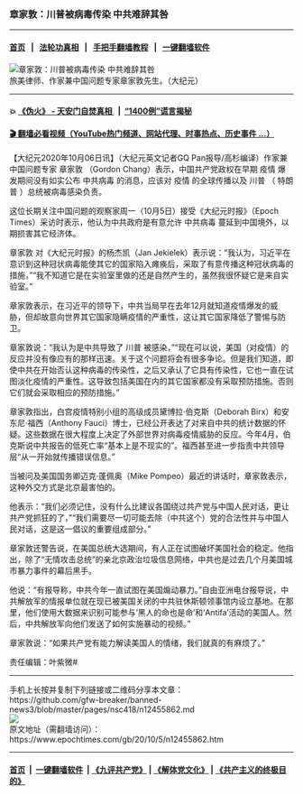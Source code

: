 ### 章家敦：川普被病毒传染 中共难辞其咎
------------------------

#### [首页](https://github.com/gfw-breaker/banned-news3/blob/master/README.md) &nbsp;&nbsp;|&nbsp;&nbsp; [法轮功真相](https://github.com/begood0513/basic/blob/master/README.md)  &nbsp;&nbsp;|&nbsp;&nbsp; [手把手翻墙教程](https://github.com/gfw-breaker/guides/wiki)  &nbsp;&nbsp;|&nbsp;&nbsp; [一键翻墙软件](https://github.com/gfw-breaker/nogfw/blob/master/README.md)  



<div><img alt="章家敦：川普被病毒传染 中共难辞其咎" class="attachment-djy_600_400 size-djy_600_400 wp-post-image" src="https://i.epochtimes.com/assets/uploads/2004/09/4091415071017.jpg"/>
<div class="caption">
 旅美律师、作家兼中国问题专家章家敦先生。（大纪元）
</div></div><hr/>

#### 💥 [《伪火》 - 天安门自焚真相 ](http://158.247.195.190:10000/videos/blog/weihuo.html)&nbsp; |&nbsp; [“1400例”谎言揭秘  ](http://158.247.195.190:10000/videos/blog/jiexi1400.html)

#### [ 🎬  翻墙必看视频（YouTube热门频道、网站代理、时事热点、历史事件 ...）](https://github.com/gfw-breaker/links/blob/master/banned.md)

<div><p>
 【大纪元2020年10月06日讯】（大纪元英文记者GQ Pan报导/高杉编译）作家兼中国问题专家
 <ok href="https://www.epochtimes.com/gb/tag/%E7%AB%A0%E5%AE%B6%E6%95%A6.html">
  章家敦
 </ok>
 （Gordon Chang）表示，中国共产党政权在早期
 <ok href="https://www.epochtimes.com/gb/tag/%E7%96%AB%E6%83%85.html">
  疫情
 </ok>
 爆发期间没有如实公布
 <ok href="https://www.epochtimes.com/gb/tag/%E4%B8%AD%E5%85%B1%E7%97%85%E6%AF%92.html">
  中共病毒
 </ok>
 的消息，应该对
 <ok href="https://www.epochtimes.com/gb/tag/%E7%96%AB%E6%83%85.html">
  疫情
 </ok>
 的全球传播以及
 <ok href="https://www.epochtimes.com/gb/tag/%E5%B7%9D%E6%99%AE.html">
  川普
 </ok>
 （
 <ok href="https://www.epochtimes.com/gb/tag/%E7%89%B9%E6%9C%97%E6%99%AE.html">
  特朗普
 </ok>
 ）总统被病毒感染负责。
</p>
<p>
 这位长期关注中国问题的观察家周一（10月5日）接受《大纪元时报》（Epoch Times）采访时表示，他认为中共政府是有意允许
 <ok href="https://www.epochtimes.com/gb/tag/%E4%B8%AD%E5%85%B1%E7%97%85%E6%AF%92.html">
  中共病毒
 </ok>
 蔓延到中国境外，以期损害其它经济体。
</p>
<p>
 <ok href="https://www.epochtimes.com/gb/tag/%E7%AB%A0%E5%AE%B6%E6%95%A6.html">
  章家敦
 </ok>
 对《大纪元时报》的杨杰凯（Jan Jekielek）表示说：“我认为，习近平在意识到这种冠状病毒能使其它的国家陷入瘫痪后，采取了有意传播这种冠状病毒的措施，”“我不知道它是在实验室里做的还是自然产生的，虽然我很怀疑它是来自实验室。”
</p>
<p>
 章家敦表示，在习近平的领导下，中共当局早在去年12月就知道疫情爆发的威胁，但却故意向世界其它国家隐瞒疫情的严重性，这让其它国家降低了警惕与防卫。
</p>
<p>
 章家敦说：“我认为是中共导致了
 <ok href="https://www.epochtimes.com/gb/tag/%E5%B7%9D%E6%99%AE.html">
  川普
 </ok>
 被感染，”“现在可以说，美国（对疫情）的反应并没有像应有的那样迅速。关于这个问题将会有很多争论。但是我们知道，即使中共在开始否认这种病毒的传染性，之后又承认了它具有传染性，它也一直在试图淡化疫情的严重性。这导致包括美国在内的其它国家都没有采取预防措施。否则它们就会采取相应的预防措施。”
</p>
<p>
 章家敦指出，白宫疫情特别小组的高级成员黛博拉‧伯克斯（Deborah Birx）和安东尼‧福西（Anthony Fauci）博士，已经公开表达了对来自中共的统计数据的怀疑。这些数据在很大程度上决定了外部世界对病毒疫情威胁的反应。今年4月，伯克斯说中共报告的低死亡率“基本上是不现实的”。福西甚至进一步指责中共领导层“从一开始就传播错误信息。”
</p>
<p>
 当被问及美国国务卿迈克‧蓬佩奥（Mike Pompeo）最近的讲话时，章家敦表示，这种外交方式是北京最害怕的。
</p>
<p>
 他表示：“我们必须记住，没有什么比建议各国绕过共产党与中国人民对话，更让共产党抓狂的了，”“我们需要尽一切可能去除（中共这个）党的合法性并与中国人民对话，这是这一倡议的重要组成部分。”
</p>
<p>
 章家敦还警告说，在美国总统大选期间，有人正在试图破坏美国社会的稳定。他指出，除了“无情攻击总统”的亲北京政治垃圾信息网络，中共也是过去几个月美国城市暴力事件的幕后黑手。
</p>
<p>
 他说：“有报导称，中共今年一直试图在美国煽动暴力。”自由亚洲电台报导说，中共解放军的情报单位就在现已被美国关闭的中共驻休斯顿领事馆内设立基地。在那里，他们使用大数据来识别可能参与‘黑人的命也是命’和‘Antifa’活动的美国人。然后，中共解放军向他们发送了如何实施暴动的视频。”
</p>
<p>
 章家敦说：“如果共产党有能力解读美国人的情绪，我们就真的有麻烦了。”
</p>
<p>
 责任编辑：叶紫微#
</p>
</div>
<hr/>
手机上长按并复制下列链接或二维码分享本文章：<br/>
https://github.com/gfw-breaker/banned-news3/blob/master/pages/nsc418/n12455862.md <br/>
<a href='https://github.com/gfw-breaker/banned-news3/blob/master/pages/nsc418/n12455862.md'><img src='https://github.com/gfw-breaker/banned-news3/blob/master/pages/nsc418/n12455862.md.png'/></a> <br/>
原文地址（需翻墙访问）：https://www.epochtimes.com/gb/20/10/5/n12455862.htm


------------------------
#### [首页](https://github.com/gfw-breaker/banned-news3/blob/master/README.md) &nbsp;|&nbsp; [一键翻墙软件](https://github.com/gfw-breaker/nogfw/blob/master/README.md) &nbsp;| [《九评共产党》](https://github.com/gfw-breaker/9ping.md/blob/master/README.md#九评之一评共产党是什么) | [《解体党文化》](https://github.com/gfw-breaker/jtdwh.md/blob/master/README.md) | [《共产主义的终极目的》](https://github.com/gfw-breaker/gczydzjmd.md/blob/master/README.md)


<img src='http://gfw-breaker.win/banned-news3/pages/nsc418/n12455862.md' width='0px' height='0px'/>